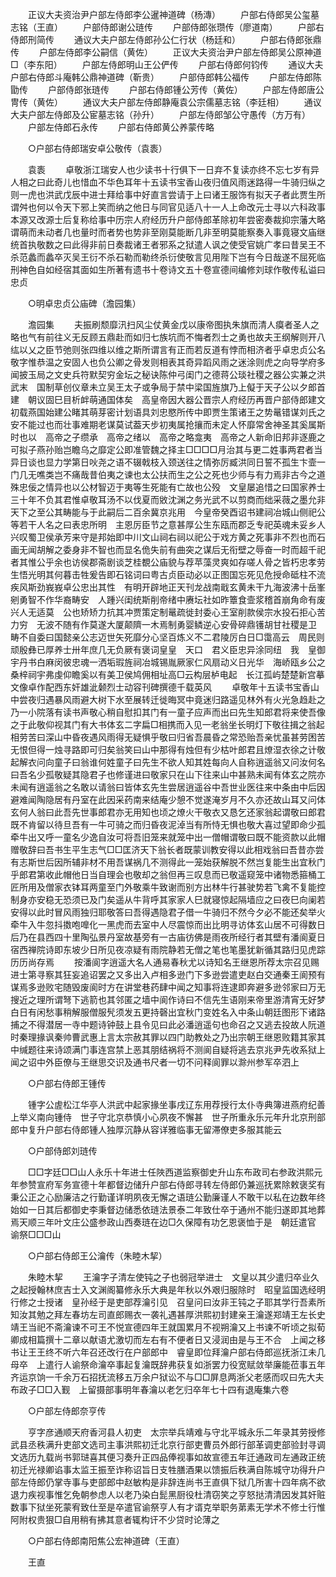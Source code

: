 <!-- { "loadSidebar": true } -->
　　正议大夫资治尹户部左侍郎李公暹神道碑（杨漙） 
　　户部右侍郎吴公玺墓志铭（王直） 
　　户部侍郎谢公琏传 
　　户部侍郎张瓒传（廖道南） 
　　户部右侍郎刑简传 
　　通议大夫户部左侍郎孙公仁行状（杨廷和） 
　　户部右侍郎张鼎传 
　　户部左侍郎李公嗣信（黄佐） 
　　正议大夫资治尹户部左侍郎吴公原神道□（李东阳） 
　　户部左侍郎明山王公俨传 
　　户部右侍郎何钧传 
　　通议大夫户部右侍郎斗庵韩公鼎神道碑（靳贵） 
　　户部侍郎韩公福传 
　　户部左侍郎陈勖传 
　　户部侍郎张琏传 
　　户部右侍郎锺公芳传（黄佐） 
　　户部左侍郎唐公冑传（黄佐） 
　　通议大夫户部左侍郎静庵袁公宗儒墓志铭（李廷相） 
　　通议大夫户部左侍郎及公宦墓志铭（孙升） 
　　户部左侍郎邹公守愚传（方万有） 
　　户部左侍郎石永传 
　　户部右侍郎黄公养蒙传略 

　　○户部右侍郎瑞安卓公敬传（袁袠） 

　　袁袠 
　　卓敬浙江瑞安人也少读书十行俱下一日弃不复读亦终不忘七岁有异人相之曰此奇儿也惜血不华色耳年十五读书宝香山夜归值风雨迷路得一牛骑归纵之则一虎也洪武戊辰中进士拜给事中好直言尝请于上曰诸王服饰有拟天子者此贾生所谓舛也何以令天下邪上笑而纳之他日与同官见适八十一人上命改元士寻以六科政事本源又改源士后复称给事中历宗人府经历升户部侍郎革除初年尝密奏裁抑宗藩大略谓萌而未动者几也量时而者势也势非至刚莫能断几非至明莫能察奏入事竟寝文庙继统首执敬数之曰此得非前日奏裁诸王者邪系之狱遣人讽之使受官姚广孝曰昔吴王不杀范蠡而蠡卒灭吴王衍不杀石勒而勒终杀衍使敬言见用陛下岂有今日哉遂不屈死临刑神色自如经宿其面如生所著有遗书十卷诗文五十卷宣德间编修刘球作敬传私谥曰忠贞 

　　○明卓忠贞公庙碑（澹园集） 

　　澹园集 
　　夫振刷颓靡汛扫风尘仗黄金戊以康帝图执朱旗而清人瘼者圣人之略也气有前往义无反顾五鼎赴而如归七族坑而不悔者烈士之勇也故夫王纲解则开八纮以乂之臣节弛则张四维以维之斯所谓言有正而若反道有悖而相济者乎卓忠贞公名敬字惟恭温之安固人也负公卿之骨发则相表其奇异蹈风雨之迷涂则虎之向导学府多闻披玉局之文史兵符默契穷金坛之秘诀陈仲弓闺门之德蒋公琰社稷之器公实兼之洪武末　国制草创仪章未立吴王太子或争局于禁中梁国旌旗乃上儗于天子公以夕郎首建　朝议固巳目析衅萌通国体矣　高皇帝因大器公晋宗人府经历再晋户部侍郎建文初载燕国始建公睹其萌芽密计划语具刘忠愍所传中即贾生策诸王之势鼌错谋刘氏之安不能过也而壮事难期老谋莫试葢天步初夷属抢攘而未定人怀靡常舍神圣其奚属斯时也以　高帝之子缵承　高帝之绪以　高帝之略龛夷　高帝之人新命旧邦非逐鹿之可拟子燕孙贻岂瞻乌之靡定公即准管魏之择主□□□□月治其与更二姓事两君者当异日谈也显力学第日吙尧之语不辍戟枝入颈送往之情弥厉臧洪同日誓不孤生卞壸一门几无噍类岂不痛哉昔伯夷之谏也太公扶而生之公之死也少师与有力焉非古今之道殊忠佞之情异也以公材智迈于夷等生死能有亡故也公殁　文皇屡追惜之曰国家养士三十年不负其君惟卓敬耳汤不以伐夏而敓沈渊之务光武不以剪商而绌采薇之墨允非天下之至公其畴能与于此嗣后二百余冀京兆用　今皇帝癸酉诏书建祠冶城山侧祀公等若干人名之曰表忠所明　主恩厉臣节之意甚厚公生东瓯而郡乏专祀英魂未妥乡人兴叹蜀卫侯承芳来守是邦始即中川文山祠右祠以祀公于戏方黄之死事非不烈也而石画无闻胡解之委身非不智也而显名佹失前有曲突之谋后无衔壁之辱奋一时而超千祀者其惟公乎余也访侯郡斋剧谈芝桂覩公庙貌与荐苹藻灵爽如存嗟人骨之皆朽忠孝劳生悟光明其何暮击牲爰告即石铭词曰粤古贞臣动必以正图国忘死见危授命砥柱不流疾风斯劲峩峩卓公忠出其性　有明开辟地正天刊龙战南戢玄黄未干九海波沸十岳峯剜勇智不作华裔畴安　人踵兴闺统斯削帝绪中赓坛社如昨簟食壸浆稽首崩角命有废兴人无适莫　公也矫矫力抗其冲贾策定制鼌疏徙封委心王室削款侯宗水投石拒心苦力穷　无波不随有作莫遂大厦颠隮一木焉制勇婴鳞逆心安骨碎鼎镬胡甘社稷是卫　畴不自委曰国懿亲公志迈世矢死靡分心坚百炼义不二君陵厉白日□霭高云　周民则顽殷彝已厚养士卅年庶几无负厥有褒词皇皇　天口　君义臣忠异涂同纽　我　皇御宇丹书白麻闵彼忠魂一洒垢瑕旌祠冶城锡胤厥家仁风扇动义日光华　海峤瓯乡公之桑梓祠宇弗虔仰瞻奚以有美卫侯鸠佣相址高□云构层栌电起　长江孤屿楚楚新宫摹文像卓作配西东奸雄泚颡烈士动容刊碑撰德千载英风 
　　卓敬年十五读书宝香山中尝夜归遇暴风雨避大树下水至展转迁徙晦冥中竟迷归路遥见林外有火光急趋赴之乃一小院落有读书声敬心稍自慰扣其门有一童子应声而出曰先生知郎君将来使吾像之于此敬仰视其门有大书体玄二字扁□相携而入见一老翁坐长明灯下敬往揖之翁起相劳苦曰深山中昏夜遇风雨得无疑惧乎敬曰归省吾晨昏之常恐贻吾亲忧虽甚劳困苦无恨但得一烛寻路即可归矣翁笑曰山中那得有烛但有少枯叶郎君且燎湿衣徐之计敬起解衣问向童子曰翁谁何姓童子曰先生不欲人知其姓每向人自称逍遥翁又问汝何名曰吾名少孤敬疑其隐君子也修谨进曰敬家只在山下往来山中甚熟未闻有体玄之院亦未闻有逍遥翁之名敢以请翁曰皆体玄先生尝居逍遥谷中吾世业医往来中条由中后因避难闻陶隐居有丹室在此因采药南来结庵少憩不觉遂淹岁月不久亦还故山耳又问体玄何人翁曰此吾先世事郎君亦无用知也顷之燎火干敬衣又恳乞还家翁起谓敬曰郎君既不肯留以待旦吾有一牛可骑之而归昏夜泥淖当有所恃无惧也敬大喜过望即命少孤牵牛出又呼一童名少逸自汝可将吾旧笼来就笼中出一僧帽谓敬曰既不能资款以此帽赠敬辞曰吾书生平生志气□□匡济天下翁长者既蒙训教安得以此相戏翁曰吾昔亦尝有志斯世后因所辅非材不用吾谋祸几不测得此一笼始获解脱不然岂复能生出宜秋门乎郎君第收此帽他日当自理会也敬却之翁但再三叹息而已敬遥窥笼中诸物悉箍桶工匠所用及僧家衣钵耳两童至门外敬乘牛致谢而别方出林牛行甚驶势若飞禽不复能控制身亦安稳无恐须已及门矣遥从牛背呼其家家人巳就寝惊起隔墙应之曰夜巳向阑若安得以此时冒风雨独归耶敬答曰吾得遇隐君子借一牛骑归不然今夕必不能还矣举火牵牛入牛忽抖擞咆嘷化一黑虎而去室中人尽震惊而出比明寻访体玄山居不可得数日后乃在县西四十里陶弘景丹室故基旁有一古庙彷佛是雨夜所经行者其壁有潘阆夏日宿西禅院诗即东坡少日所见夜凉疑有雨院静若无僧之笔也笔墨犹新循其路归见虎踪历历尚存焉 
　　按潘阆字逍遥大名人通易春秋尤以诗知名王继恩所荐太宗召见赐进士第寻察其狂妄追诏罢之又多出入卢相多逊门下多逊尝遣吏赵白交通秦王阆预有谋焉多逊败宅随毁废阆时方在讲堂巷药肆中闻之知事将连逮即奔避多逊邻家曰万无搜近之理所谓弩下逃箭也其邻匿之墙中阆作诗曰不信先生语刚来帝里游清宵无好梦白日有闲愁事稍解服僧服髠须发五更持磬出宜秋门变姓名入中条山朝廷图形下诸路捕之不得潜居一寺中题诗钟鼓上县令见曰此必潘逍遥句也命召之又逃去投故人阮道时秦理掾讽秦帅曹武惠上言太宗赦其罪以四门助教处之乃出宗朝王继恩败籍其家其中缄题往来诗颂满门事连宫禁上恶其朋结祸将不测阆自疑将逃去京兆尹先收系狱上闻之诏中外臣僚与王继思交识及通书尺者一切不问释阆罪以滁州参军卒泗上 

　　○户部右侍郎王锺传 

　　锺字公虗松江华亭人洪武中起家掾坐事戌辽东用荐授行太仆寺典簿进燕府纪善　上举义南向锺侍　世子守北京恭慎小心夙夜不懈甚　世子所重永乐元年升北京刑部郎中复升户部右侍郎锺人独厚沉静从容详雅临事无留滞僚吏多服其能云 

　　○户部侍郎刘琏传 

　　□□字廷□□山人永乐十年进士任陜西道监察御史升山东布政司右参政洪熙元年参赞宣府军务宣德十年都督边储升户部右侍郎寻转左侍郎仍兼巡抚累除敕褒奖有秉公正之心励廉洁之行勤谨详明夙夜无懈之语琏公勤廉谨人不敢干以私在边数年终始如一日其后都御史李秉督边储悉依琏法景泰二年致仕卒于通州不能归遂即其地葬焉天顺三年叶文庄公盛参政山西奏琏在边□久保障有功乞恩褒恤于是　朝廷遣官　谕祭□□□山 

　　○户部右侍郎王公瀹传（朱睦木挈） 

　　朱睦木挈 
　　王瀹字子清左使钝之子也弱冠举进士　文皇以其少遣归卒业久之起授翰林庶吉士入文渊阁纂修永乐大典是年秋以外艰归服除时　昭皇监国选经明行修之士授诸　皇孙经于是吏部荐瀹引见　召皇问曰汝非王钝之子耶其学行吾素所知汝其勉之拜左春坊左司直郎赐衣一袭礼遇甚厚洪熙初封建亲王瀹遂郑靖王左长史靖王当祀不斋瀹谏不可王不悦宣德四年王就国累月不视朔瀹又上书谏不听顷之拟荀卿成相篇撰十二章以献语尤激切而左右有不便者日又浸润由是与王不合　上闻之移书让王王终不听六年召还改行在户部郎中　睿皇即位拜瀹户部右侍郎巡抚浙江未几母卒　上遣行人谕祭命瀹卒事起复瀹既辞弗获复如浙罢力役宽赋敛举廉能莅事五年齐运京饷一千余万石招抚流移五万余户狱讼不与□□屏息两浙父老感而叹曰先大夫布政子□□入觐　上留摄部事明年春瀹以老乞归卒年七十四有退庵集六卷 

　　○户部左侍郎奈亨传 

　　亨字彦通顺天府香河县人初吏　太宗举兵靖难与守北平城永乐二年录其劳授修武县丞秩满升吏部文选司主事洪熙初迁北京行部吏曹员外郎行部革调吏部验封寻调文选历九载尚书郭琎喜其便习奏升正四品俸视事如故宣德五年迁通政司左通政正统初迁光禄卿谄事太监王振至诈称诏旨日支牲膳酒果以馈振后秩满自陈城守功得升户部左侍郎仍掌寺事与吏部郎中赵敏构是非辞连尚书王直俱下狱几所害十四年病不欲退力疾视事惟乞免朝参虑人以老乃染白髭黑厨役杜清窃笑之亨怒挞清清因发其奸赃数事下狱坐死蒙宥致仕至是卒遣官谕祭亨人有才谞克举职务苐素无学术不修士行惟阿附权贵狠□自用稍有拂其意者辄构讦不少贷时论薄之 

　　○户部右侍郎南阳焦公宏神道碑（王直） 

　　王直 
